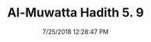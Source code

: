 ---
title        : "Al-Muwatta Hadith 5. 9"
date         : 7/25/2018 12:28:47 PM
draft        : false
type         : "hadith"
layout       : "hadith"
BookCode     : "AMH"
VolumeNumber : "5"
HadithNumber : "9"
categories  :  ["Prayer, Friday (Jumua) - Paying Attention when the Imam is Giving the Khutba on the Day of Jumua"]
---